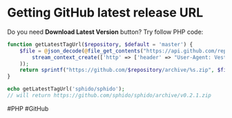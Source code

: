 # Getting GitHub latest release URL

Do you need **Download Latest Version** button? Try follow PHP code:

```php
function getLatestTagUrl($repository, $default = 'master') {
    $file = @json_decode(@file_get_contents("https://api.github.com/repos/$repository/tags", false,
        stream_context_create(['http' => ['header' => "User-Agent: Vestibulum\r\n"]])
    ));
    return sprintf("https://github.com/$repository/archive/%s.zip", $file ? reset($file)->name : $default);
}

echo getLatestTagUrl('sphido/sphido');
// will return https://github.com/sphido/sphido/archive/v0.2.1.zip
```

#PHP #GitHub